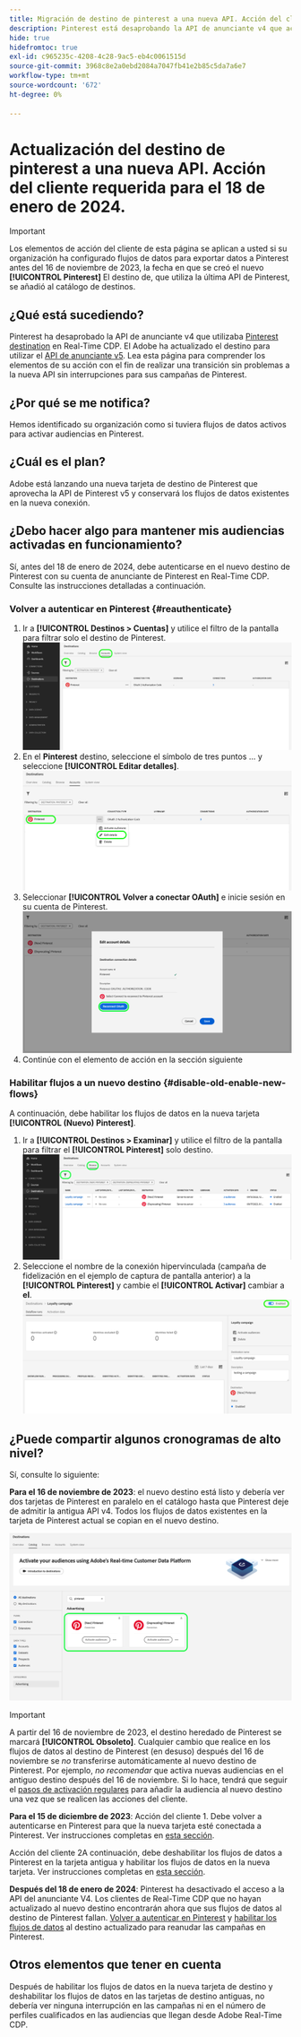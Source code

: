 ```yaml
---
title: Migración de destino de pinterest a una nueva API. Acción del cliente requerida.
description: Pinterest está desaprobando la API de anunciante v4 que actualmente utiliza el destino de Pinterest en Real-Time CDP. Comprenda sus elementos de acción para una transición sin problemas a la nueva API sin interrupciones para sus campañas de Pinterest.
hide: true
hidefromtoc: true
exl-id: c965235c-4208-4c28-9ac5-eb4c0061515d
source-git-commit: 3968c8e2a0ebd2084a7047fb41e2b85c5da7a6e7
workflow-type: tm+mt
source-wordcount: '672'
ht-degree: 0%

---
```


# Actualización del destino de pinterest a una nueva API. Acción del cliente requerida para el 18 de enero de 2024.

>[!IMPORTANT]
>
>Los elementos de acción del cliente de esta página se aplican a usted si su organización ha configurado flujos de datos para exportar datos a Pinterest antes del 16 de noviembre de 2023, la fecha en que se creó el nuevo **[!UICONTROL Pinterest]** El destino de, que utiliza la última API de Pinterest, se añadió al catálogo de destinos.

## ¿Qué está sucediendo?

Pinterest ha desaprobado la API de anunciante v4 que utilizaba [Pinterest destination](/help/destinations/catalog/advertising/pinterest.md) en Real-Time CDP. El Adobe ha actualizado el destino para utilizar el [API de anunciante v5](https://developers.pinterest.com/docs/getting-started/migration/). Lea esta página para comprender los elementos de su acción con el fin de realizar una transición sin problemas a la nueva API sin interrupciones para sus campañas de Pinterest.

## ¿Por qué se me notifica?

Hemos identificado su organización como si tuviera flujos de datos activos para activar audiencias en Pinterest.

## ¿Cuál es el plan?

Adobe está lanzando una nueva tarjeta de destino de Pinterest que aprovecha la API de Pinterest v5 y conservará los flujos de datos existentes en la nueva conexión.

## ¿Debo hacer algo para mantener mis audiencias activadas en funcionamiento?

Sí, antes del 18 de enero de 2024, debe autenticarse en el nuevo destino de Pinterest con su cuenta de anunciante de Pinterest en Real-Time CDP. Consulte las instrucciones detalladas a continuación.

### Volver a autenticar en Pinterest {#reauthenticate}

1. Ir a **[!UICONTROL Destinos > Cuentas]** y utilice el filtro de la pantalla para filtrar solo el destino de Pinterest.
   ![Filtrar solo cuentas de Pinterest](/help/destinations/assets/catalog/advertising/pinterest-migration/filter-pinterest-acconts-only.png)
2. En el **Pinterest** destino, seleccione el símbolo de tres puntos ... y seleccione **[!UICONTROL Editar detalles]**.
   ![Seleccione Editar detalles](/help/destinations/assets/catalog/advertising/pinterest-migration/edit-details-pinterest.png)
3. Seleccionar **[!UICONTROL Volver a conectar OAuth]** e inicie sesión en su cuenta de Pinterest.
   ![Seleccione Volver a conectar OAuth](/help/destinations/assets/catalog/advertising/pinterest-migration/reconnect-oauth-pinterest.png)
4. Continúe con el elemento de acción en la sección siguiente

### Habilitar flujos a un nuevo destino {#disable-old-enable-new-flows}

A continuación, debe habilitar los flujos de datos en la nueva tarjeta **[!UICONTROL (Nuevo) Pinterest]**.

1. Ir a **[!UICONTROL Destinos > Examinar]** y utilice el filtro de la pantalla para filtrar el **[!UICONTROL Pinterest]** solo destino.
   ![Filtre los flujos de datos de Pinterest solo en la pestaña Examinar](/help/destinations/assets/catalog/advertising/pinterest-migration/filter-pinterest-browse.png)
2. Seleccione el nombre de la conexión hipervinculada (campaña de fidelización en el ejemplo de captura de pantalla anterior) a la **[!UICONTROL Pinterest]** y cambie el **[!UICONTROL Activar]** cambiar a **el**.
   ![Activar para conexiones nuevas y desactivar para conexiones antiguas](/help/destinations/assets/catalog/advertising/pinterest-migration/enable-disable-toggle-new-destination.png)

<!--

While no disruption to your campaigns is expected, remember to check in the Pinterest UI that everything works as expected.

-->

## ¿Puede compartir algunos cronogramas de alto nivel?

Sí, consulte lo siguiente:

**Para el 16 de noviembre de 2023**: el nuevo destino está listo y debería ver dos tarjetas de Pinterest en paralelo en el catálogo hasta que Pinterest deje de admitir la antigua API v4. Todos los flujos de datos existentes en la tarjeta de Pinterest actual se copian en el nuevo destino.

![Destino de Pinterest antiguo y nuevo en paralelo](/help/destinations/assets/catalog/advertising/pinterest-migration/pinterest-two-cards-side-by-side.png)

>[!IMPORTANT]
>
>A partir del 16 de noviembre de 2023, el destino heredado de Pinterest se marcará **[!UICONTROL Obsoleto]**. <span class="preview">Cualquier cambio que realice en los flujos de datos al destino de Pinterest (en desuso) después del 16 de noviembre se *no* transferirse automáticamente al nuevo destino de Pinterest. </span>
>Por ejemplo, *no recomendar* que activa nuevas audiencias en el antiguo destino después del 16 de noviembre. Si lo hace, tendrá que seguir el [pasos de activación regulares](/help/destinations/ui/activate-segment-streaming-destinations.md) para añadir la audiencia al nuevo destino una vez que se realicen las acciones del cliente.

**Para el 15 de diciembre de 2023**: <span class="preview">Acción del cliente 1</span>. Debe volver a autenticarse en Pinterest para que la nueva tarjeta esté conectada a Pinterest. Ver instrucciones completas en [esta sección](#reauthenticate).

<span class="preview">Acción del cliente 2</span>A continuación, debe deshabilitar los flujos de datos a Pinterest en la tarjeta antigua y habilitar los flujos de datos en la nueva tarjeta. Ver instrucciones completas en [esta sección](#disable-old-enable-new-flows).

<!--

>[!IMPORTANT]
>
>After December 15th, 2023, Adobe does not guarantee the integrity of dataflows to the old **[!UICONTROL (Deprecating) Pinterest]** destination.

-->

**Después del 18 de enero de 2024**: <span class="preview">Pinterest ha desactivado el acceso a la API del anunciante V4. Los clientes de Real-Time CDP que no hayan actualizado al nuevo destino encontrarán ahora que sus flujos de datos al destino de Pinterest fallan. [Volver a autenticar en Pinterest](#reauthenticate) y [habilitar los flujos de datos](#disable-old-enable-new-flows) al destino actualizado para reanudar las campañas en Pinterest</span>.

## Otros elementos que tener en cuenta

Después de habilitar los flujos de datos en la nueva tarjeta de destino y deshabilitar los flujos de datos en las tarjetas de destino antiguas, no debería ver ninguna interrupción en las campañas ni en el número de perfiles cualificados en las audiencias que llegan desde Adobe Real-Time CDP.
